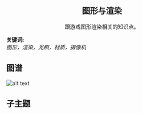 <h2 align="center">图形与渲染</h2>
<p align="center">跟游戏图形渲染相关的知识点。</p>

**关键词:**<br/>
*图形，渲染，光照，材质，摄像机*

## 图谱
![alt text](https://github.com/gonglei007/GameDevMind/blob/main/exports/1.1.1.图形与渲染.png?raw=true)

## 子主题
